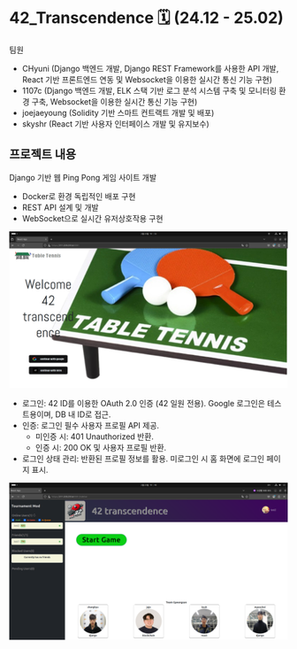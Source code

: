 # 42_Transcendence 🗓️ (24.12 - 25.02)

팀원

* CHyuni (Django 백엔드 개발, Django REST Framework를 사용한 API 개발, React 기반 프론트엔드 연동 및 Websocket을 이용한 실시간 통신 기능 구현)
* 1107c (Django 백엔드 개발, ELK 스택 기반 로그 분석 시스템 구축 및 모니터링 환경 구축, Websocket을 이용한 실시간 통신 기능 구현)
* joejaeyoung (Solidity 기반 스마트 컨트랙트 개발 및 배포)
* skyshr (React 기반 사용자 인터페이스 개발 및 유지보수)

## 프로젝트 내용
Django 기반 웹 Ping Pong 게임 사이트 개발

* Docker로 환경 독립적인 배포 구현
* REST API 설계 및 개발
* WebSocket으로 실시간 유저상호작용 구현


![홈화면](./image/home.png)
<ul>
    <li>로그인: 42 ID를 이용한 OAuth 2.0 인증 (42 일원 전용). Google 로그인은 테스트용이며, DB 내 ID로 접근.</li>
    <li>인증: 로그인 필수 사용자 프로필 API 제공.
        <ul>
            <li>미인증 시: 401 Unauthorized 반환.</li>
            <li>인증 시: 200 OK 및 사용자 프로필 반환.</li>
        </ul>
    </li>
    <li>로그인 상태 관리: 반환된 프로필 정보를 활용. 미로그인 시 홈 화면에 로그인 페이지 표시.</li>
</ul>

![로그인완료](./image/0.png)